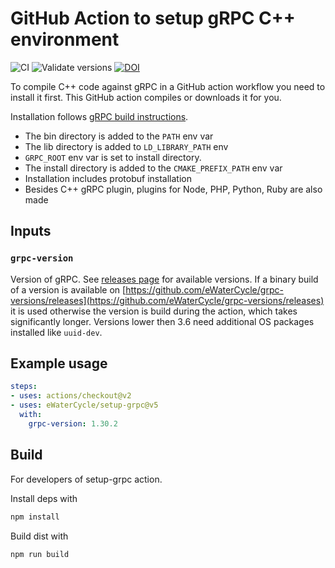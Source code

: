 # GitHub Action to setup gRPC C++ environment

![CI](https://github.com/eWaterCycle/setup-grpc/workflows/build-test/badge.svg)
![Validate versions](https://github.com/eWaterCycle/setup-grpc/workflows/Validate%20'setup-grpc'/badge.svg)
[![DOI](https://zenodo.org/badge/DOI/10.5281/zenodo.5825192.svg)](https://doi.org/10.5281/zenodo.5825192)

To compile C++ code against gRPC in a GitHub action workflow you need to install it first. This GitHub action compiles or downloads it for you.

Installation follows [gRPC build instructions](https://github.com/grpc/grpc/blob/master/BUILDING.md).

* The bin directory is added to the `PATH` env var
* The lib directory is added to `LD_LIBRARY_PATH` env
* `GRPC_ROOT` env var is set to install directory.
* The install directory is added to the `CMAKE_PREFIX_PATH` env var
* Installation includes protobuf installation
* Besides C++ gRPC plugin, plugins for Node, PHP, Python, Ruby are also made

## Inputs

### `grpc-version`

Version of gRPC. See [releases page](https://github.com/grpc/grpc/releases) for available versions. If a binary build of a version is available on [https://github.com/eWaterCycle/grpc-versions/releases](https://github.com/eWaterCycle/grpc-versions/releases) it is used otherwise the version is build during the action, which takes significantly longer. Versions lower then 3.6 need additional OS packages installed like `uuid-dev`.

## Example usage

```yaml
steps:
- uses: actions/checkout@v2
- uses: eWaterCycle/setup-grpc@v5
  with:
    grpc-version: 1.30.2
```

## Build

For developers of setup-grpc action.

Install deps with

```bash
npm install
```

Build dist with

```bash
npm run build
```
